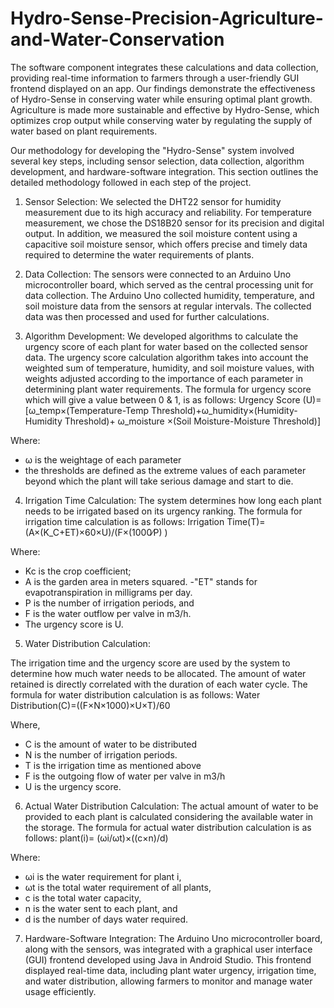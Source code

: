 # Hydro-Sense-Precision-Agriculture-and-Water-Conservation

The software component integrates these calculations and data collection, providing real-time information to farmers through a user-friendly GUI frontend displayed on an app. Our findings demonstrate the effectiveness of Hydro-Sense in conserving water while ensuring optimal plant growth. Agriculture is made more sustainable and effective by Hydro-Sense, which optimizes crop output while conserving water by regulating the supply of water based on plant requirements.


Our methodology for developing the "Hydro-Sense" system involved several key steps, including sensor selection, data collection, algorithm development, and hardware-software integration. This section outlines the detailed methodology followed in each step of the project.


1. Sensor Selection:
We selected the DHT22 sensor for humidity measurement due to its high accuracy and reliability. For temperature measurement, we chose the DS18B20 sensor for its precision and digital output. In addition, we measured the soil moisture content using a capacitive soil moisture sensor, which offers precise and timely data required to determine the water requirements of plants.

2. Data Collection:
The sensors were connected to an Arduino Uno microcontroller board, which served as the central processing unit for data collection. The Arduino Uno collected humidity, temperature, and soil moisture data from the sensors at regular intervals. The collected data was then processed and used for further calculations.

3. Algorithm Development:
We developed algorithms to calculate the urgency score of each plant for water based on the collected sensor data. The urgency score calculation algorithm takes into account the weighted sum of temperature, humidity, and soil moisture values, with weights adjusted according to the importance of each parameter in determining plant water requirements. The formula for urgency score which will give a value between 0 & 1, is as follows:
Urgency Score (U)=[ω_temp×(Temperature-Temp Threshold)+ω_humidity×(Humidity-Humidity Threshold)+ ω_moisture  ×(Soil Moisture-Moisture Threshold)] 




Where:
- ω is the weightage of each parameter 
- the thresholds are defined as the extreme values of each parameter beyond which the plant will take serious damage and start to die. 

4. Irrigation Time Calculation:
The system determines how long each plant needs to be irrigated based on its urgency ranking. The formula for irrigation time calculation is as follows: 
Irrigation Time(T)=(A×(K_C+ET)×60×U)/(F×(1000∕P) ) 

Where:
- Kc is the crop coefficient; 
- A is the garden area in meters squared. 
-"ET" stands for evapotranspiration in milligrams per day. 
- P is the number of irrigation periods, and 
- F is the water outflow per valve in m3/h. 
- The urgency score is U.

5. Water Distribution Calculation:

The irrigation time and the urgency score are used by the system to determine how much water needs to be allocated. The amount of water retained is directly correlated with the duration of each water cycle. The formula for water distribution calculation is as follows:
Water Distribution(C)=((F×N×1000)×U×T)/60 

Where,
- C is the amount of water to be distributed
- N is the number of irrigation periods. 
- T is the irrigation time as mentioned above 
- F is the outgoing flow of water per valve in m3/h
- U is the urgency score.

6. Actual Water Distribution Calculation:
The actual amount of water to be provided to each plant is calculated considering the available water in the storage. The formula for actual water distribution calculation is as follows:
 plant(i)= (ωi/ωt)×((c×n)/d)

Where:
- ωi is the water requirement for plant i,
- ωt is the total water requirement of all plants,
- c is the total water capacity,
- n is the water sent to each plant, and
- d is the number of days water required.

7. Hardware-Software Integration:
The Arduino Uno microcontroller board, along with the sensors, was integrated with a graphical user interface (GUI) frontend developed using Java in Android Studio. This frontend displayed real-time data, including plant water urgency, irrigation time, and water distribution, allowing farmers to monitor and manage water usage efficiently.
